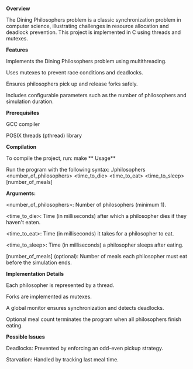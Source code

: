 **Overview**

The Dining Philosophers problem is a classic synchronization problem in computer science, 
illustrating challenges in resource allocation and deadlock prevention. This project is 
implemented in C using threads and mutexes.

**Features**

Implements the Dining Philosophers problem using multithreading.

Uses mutexes to prevent race conditions and deadlocks.

Ensures philosophers pick up and release forks safely.

Includes configurable parameters such as the number of philosophers and simulation duration.

**Prerequisites**

GCC compiler

POSIX threads (pthread) library

**Compilation**

To compile the project, run: make
**
Usage**

Run the program with the following syntax:
./philosophers <number_of_philosophers> <time_to_die> <time_to_eat> <time_to_sleep> [number_of_meals]

**Arguments:**

<number_of_philosophers>: Number of philosophers (minimum 1).

<time_to_die>: Time (in milliseconds) after which a philosopher dies if they haven't eaten.

<time_to_eat>: Time (in milliseconds) it takes for a philosopher to eat.

<time_to_sleep>: Time (in milliseconds) a philosopher sleeps after eating.

[number_of_meals] (optional): Number of meals each philosopher must eat before the simulation ends.

**Implementation Details**

Each philosopher is represented by a thread.

Forks are implemented as mutexes.

A global monitor ensures synchronization and detects deadlocks.

Optional meal count terminates the program when all philosophers finish eating.

**Possible Issues**

Deadlocks: Prevented by enforcing an odd-even pickup strategy.

Starvation: Handled by tracking last meal time.
